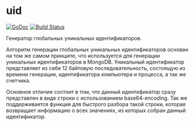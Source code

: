 # uid

[![GoDoc](https://godoc.org/github.com/geotrace/uid?status.svg)](https://godoc.org/github.com/geotrace/uid)
[![Build Status](https://travis-ci.org/geotrace/uid.svg)](https://travis-ci.org/geotrace/uid)

Генератор глобальных уникальных идентификаторов.

Алгоритм генерации глобальных уникальных идентификаторов основан на том же самом принципе, что используется для генерации уникальных идентификаторов в MongoDB. Уникальный идентификатор представляет из себя 12 байтовую последовательность, состоящую из времени генерации, идентификатора компьютера и процесса, а так же счетчика. 

Основное отличие состоит в том, что данный идентификатор сразу представлен в виде строки с использованием base64-encoding. Так же поддерживается функция для быстрого разбора такой строки, которая возвращает информацию о всех значениях, из которых собран данный идентификатор.
